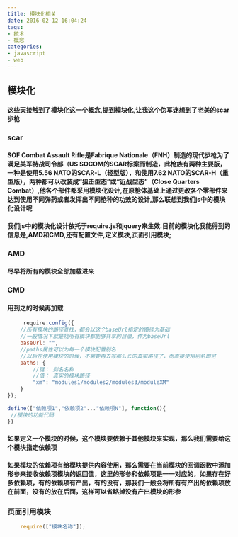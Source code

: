 ```yaml
---
title: 模块化相关
date: 2016-02-12 16:04:24
tags:
- 技术
- 概念
categories:
- javascript
- web
---
```


## 模块化

#### 这些天接触到了模块化这一个概念,提到模块化,让我这个伪军迷想到了老美的scar步枪
### scar
#### SOF Combat Assault Rifle是Fabrique Nationale（FNH）制造的现代步枪为了满足美军特战司令部（US SOCOM的SCAR标案而制造，此枪族有两种主要版，一种是使用5.56 NATO的SCAR-L（轻型版），和使用7.62 NATO的SCAR-H（重型版），两种都可以改装成“狙击型态”或“近战型态”（Close Quarters Combat）,他各个部件都采用模块化设计,在原枪体基础上通过更改各个零部件来达到使用不同弹药或者发挥出不同枪种的功效的设计,那么联想到我们js中的模块化设计呢

#### 我们js中的模块化设计依托于require.js和jquery来生效.目前的模块化我能得到的信息是,AMD和CMD,还有配置文件,定义模块,页面引用模块;

### AMD
#### 尽早将所有的模块全部加载进来
### CMD
#### 用到之的时候再加载

```js
     require.config({
    //所有模块的路径查找，都会以这个baseUrl指定的路径为基础
    //一般情况下就是找所有模块都能够共享的目录，作为baseUrl
    baseUrl: "",
    //paths属性可以为每一个模块配置别名
    //以后在使用模块的时候，不需要再去写那么长的真实路径了，而直接使用别名即可
    paths: {
        //键： 别名名称
        //值： 真实的模块路径
        "xm": "modules1/modules2/modules3/moduleXM" 
    }
});

```
```js
define(["依赖项1","依赖项2"..."依赖项N"], function(){
 //模块的功能代码
})
```
#### 如果定义一个模块的时候，这个模块要依赖于其他模块来实现，那么我们需要给这个模块指定依赖项
#### 如果模块的依赖项有给模块提供内容使用，那么需要在当前模块的回调函数中添加形参来接收依赖项模块的返回值，这里的形参和依赖项是一一对应的，如果存在好多依赖项，有的依赖项有产出，有的没有，那我们一般会将所有有产出的依赖项放在前面，没有的放在后面，这样可以省略掉没有产出模块的形参

### 页面引用模块
```js
    require(["模块名称"]);
```